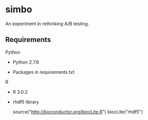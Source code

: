 simbo
=====

An experiment in rethinking A/B testing.

Requirements
---
Python

- Python 2.7.6

- Packages in requirements.txt

R

- R 3.0.2

- rhdf5 library

    source("http://bioconductor.org/biocLite.R")
    biocLite("rhdf5")
